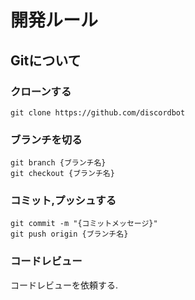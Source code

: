 # 開発ルール

## Gitについて
### クローンする

```
git clone https://github.com/discordbot
```

### ブランチを切る

```
git branch {ブランチ名}
git checkout {ブランチ名}
```

### コミット,プッシュする

```
git commit -m "{コミットメッセージ}"
git push origin {ブランチ名}
```

### コードレビュー

コードレビューを依頼する.

